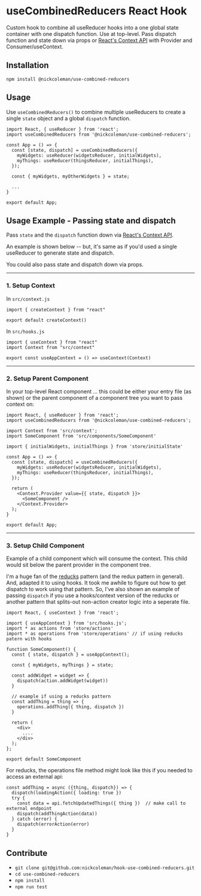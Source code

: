 # useCombinedReducers React Hook

Custom hook to combine all useReducer hooks into a one global state container with one dispatch function. Use at top-level. Pass dispatch function and state down via props or [React's Context API](https://reactjs.org/docs/context.html) with Provider and Consumer/useContext.

## Installation

`npm install @nickcoleman/use-combined-reducers`

## Usage

Use `useCombinedReducers()` to combine multiple useReducers to create a single `state` object and a global `dispatch` function.

```
import React, { useReducer } from 'react';
import useCombinedReducers from '@nickcoleman/use-combined-reducers';

const App = () => {
  const [state, dispatch] = useCombinedReducers({
    myWidgets: useReducer(widgetsReducer, initialWidgets),
    myThings: useReducer(thingsReducer, initialThings),
  });

  const { myWidgets, myOtherWidgets } = state;

  ...
}

export default App;
```

## Usage Example - Passing state and dispatch

Pass `state` and the `dispatch` function down via [React's Context API](https://reactjs.org/docs/context.html).

An example is shown below -- but, it's same as if you'd used a single useReducer to generate state and dispatch.

You could also pass state and dispatch down via props.

---

### 1. Setup Context

In `src/context.js`

```
import { createContext } from "react"

export default createContext()
```

In `src/hooks.js`

```
import { useContext } from "react"
import Context from "src/context"

export const useAppContext = () => useContext(Context)
```

---

### 2. Setup Parent Component

In your top-level React component ... this could be either your entry file (as shown) or the parent component of a component tree you want to pass context on:

```
import React, { useReducer } from 'react';
import useCombinedReducers from '@nickcoleman/use-combined-reducers';

import Context from 'src/context';
import SomeComponent from 'src/components/SomeComponent'

import { initialWidgets, initialThings } from 'store/initialState'

const App = () => {
  const [state, dispatch] = useCombinedReducers({
    myWidgets: useReducer(widgetsReducer, initialWidgets),
    myThings: useReducer(thingsReducer, initialThings),
  });

  return (
    <Context.Provider value={{ state, dispatch }}>
      <SomeComponent />
    </Context.Provider>
  );
}

export default App;
```

---

### 3. Setup Child Component

Example of a child component which will consume the context. This child would sit below the parent provider in the component tree.

I'm a huge fan of the [reducks](https://github.com/alexnm/re-ducks) pattern (and the redux pattern in general). And, adapted it to using hooks. It took me awhile to figure out how to get dispatch to work using that pattern. So, I've also shown an example of passing `dispatch` if you use a hooks/context version of the reducks or another pattern that splits-out non-action creator logic into a seperate file.

```
import React, { useContext } from 'react';

import { useAppContext } from 'src/hooks.js';
import * as actions from 'store/actions'
import * as operations from 'store/operations' // if using reducks patern with hooks

function SomeComponent() {
  const { state, dispatch } = useAppContext();

  const { myWidgets, myThings } = state;

  const addWidget = widget => {
    dispatch(action.addWidget(widget))
  }

  // example if using a reducks pattern
  const addThing = thing => {
    operations.addThing({ thing, dispatch })
  }

  return (
    <div>
      ....
    </div>
  );
};

export default SomeComponent
```

For reducks, the operations file method might look like this if you needed to access an external api:

```
const addThing = async ({thing, dispatch}) => {
  dispatch(loadingAction({ loading: true })
  try {
    const data = api.fetchUpdatedThings({ thing })  // make call to external endpoint
    dispatch(addThingAction(data))
  } catch (error) {
    dispatch(errorAction(error)
  }
}
```

## Contribute

- `git clone git@github.com:nickcoleman/hook-use-combined-reducers.git`
- `cd use-combined-reducers`
- `npm install`
- `npm run test`
